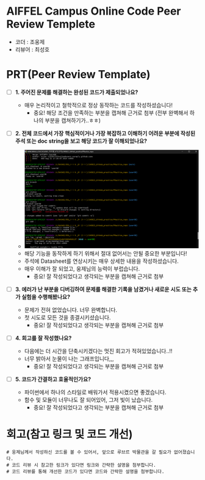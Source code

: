 # AIFFEL Campus Online Code Peer Review Templete
- 코더 : 조웅제
- 리뷰어 : 최성호


# PRT(Peer Review Template)
- [ ]  **1. 주어진 문제를 해결하는 완성된 코드가 제출되었나요?**
    - 매우 논리적이고 철학적으로 정상 동작하는 코드를 작성하셨습니다!
        - 중요! 해당 조건을 만족하는 부분을 캡쳐해 근거로 첨부 (전부 완벽해서 하나의 부분을 캡쳐하기가..ㅎㅎ)
    
- [ ]  **2. 전체 코드에서 가장 핵심적이거나 가장 복잡하고 이해하기 어려운 부분에 작성된 
주석 또는 doc string을 보고 해당 코드가 잘 이해되었나요?**
    - ![Git bash](./shchoi.png)
    - 해당 기능을 동작하게 하기 위해서 절대 없어서는 안될 중요한 부분입니다!
    - 주석에 Datasheet를 연상시키는 매우 상세한 내용을 작성하셨습니다.
    - 매우 이해가 잘 되었고, 웅제님의 능력이 부럽습니다.
        - 중요! 잘 작성되었다고 생각되는 부분을 캡쳐해 근거로 첨부
        
- [ ]  **3. 에러가 난 부분을 디버깅하여 문제를 해결한 기록을 남겼거나
새로운 시도 또는 추가 실험을 수행해봤나요?**
    - 문제가 전혀 없었습니다. 너무 완벽합니다.
    - 첫 시도로 모든 것을 종결시키셨습니다.
        - 중요! 잘 작성되었다고 생각되는 부분을 캡쳐해 근거로 첨부
        
- [ ]  **4. 회고를 잘 작성했나요?**
    - 다음에는 더 시간을 단축시키겠다는 멋진 회고가 적혀있었습니다..!!
    - 너무 밝아서 눈물이 나는 그래프입니다,,,
        - 중요! 잘 작성되었다고 생각되는 부분을 캡쳐해 근거로 첨부
        
- [ ]  **5. 코드가 간결하고 효율적인가요?**
    - 파이썬에서 하나의 스타일로 배워가서 적용시켰으면 좋겠습니다.
    - 함수 및 모듈이 너무나도 잘 되어있어, 그저 빛이 났습니다.
        - 중요! 잘 작성되었다고 생각되는 부분을 캡쳐해 근거로 첨부


# 회고(참고 링크 및 코드 개선)
```
# 웅제님께서 작성하신 코드를 볼 수 있어서, 앞으로 루브르 박물관을 갈 필요가 없어졌습니다.
# 코드 리뷰 시 참고한 링크가 있다면 링크와 간략한 설명을 첨부합니다.
# 코드 리뷰를 통해 개선한 코드가 있다면 코드와 간략한 설명을 첨부합니다.
```
